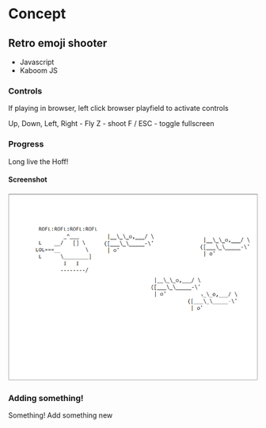# Concept

## Retro emoji shooter

* Javascript
* Kaboom JS

### Controls

If playing in browser, left click browser playfield to activate controls

Up, Down, Left, Right - Fly
Z - shoot
F / ESC - toggle fullscreen

### Progress

Long live the Hoff!

#### Screenshot
![screenshot](/assets/readme/image1.png)


### Adding something!
Something!
Add something new